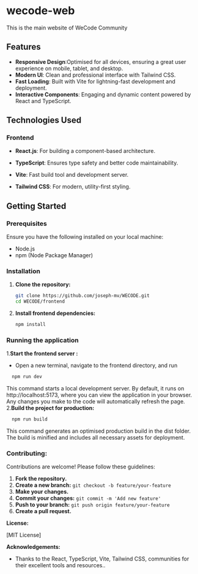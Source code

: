 # wecode-web
This is the main website of WeCode Community

## Features

- **Responsive Design**:Optimised for all devices, ensuring a great user experience on mobile, tablet, and desktop.
- **Modern UI**: Clean and professional interface with Tailwind CSS.
- **Fast Loading**:  Built with Vite for lightning-fast development and deployment.
- **Interactive Components**: Engaging and dynamic content powered by React and TypeScript.




## Technologies Used

### Frontend
- **React.js**: For building a component-based architecture.

- **TypeScript**: Ensures type safety and better code maintainability.

- **Vite**: Fast build tool and development server.

- **Tailwind CSS**: For modern, utility-first styling.



## Getting Started

### Prerequisites

Ensure you have the following installed on your local machine:

- Node.js
- npm (Node Package Manager)

### Installation

1. **Clone the repository:**

   ```bash
   git clone https://github.com/joseph-mv/WECODE.git
   cd WECODE/frontend
    ```


2. **Install frontend dependencies:**

   ```bash
   npm install
    ```

### Running the application



1.**Start the frontend server :**
- Open a new terminal, navigate to the frontend directory, and run

 ```bash
   npm run dev

```
This command starts a local development server. By default, it runs on http://localhost:5173, where you can view the application in your browser. Any changes you make to the code will automatically refresh the page.
2.**Build the project for production:**

 ```bash
   npm run build

```
This command generates an optimised production build in the dist folder. The build is minified and includes all necessary assets for deployment.
   ### Contributing:

Contributions are welcome! Please follow these guidelines:

1. **Fork the repository.**
2. **Create a new branch:** `git checkout -b feature/your-feature`
3. **Make your changes.**
4. **Commit your changes:** `git commit -m 'Add new feature'`
5. **Push to your branch:** `git push origin feature/your-feature`
6. **Create a pull request.**

**License:**

[MIT License]

**Acknowledgements:**

* Thanks to the React, TypeScript, Vite, Tailwind CSS, communities for their excellent tools and resources..
